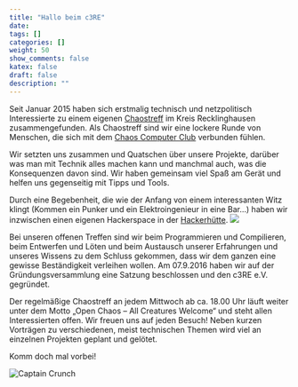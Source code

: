 ```yaml
---
title: "Hallo beim c3RE"
date:
tags: []
categories: []
weight: 50
show_comments: false
katex: false
draft: false
description: ""
---
```


Seit Januar 2015 haben sich erstmalig technisch und netzpolitisch Interessierte zu einem eigenen [Chaostreff](http://ccc.de/de/regional) im Kreis Recklinghausen zusammengefunden. Als Chaostreff sind wir eine lockere Runde von Menschen, die sich mit dem [Chaos Computer Club](https://de.wikipedia.org/wiki/Chaos_Computer_Club) verbunden fühlen.

Wir setzten uns zusammen und Quatschen über unsere Projekte, darüber was man mit Technik alles machen kann und manchmal auch, was die Konsequenzen davon sind. Wir haben gemeinsam viel Spaß am Gerät und helfen uns gegenseitig mit Tipps und Tools.

Durch eine Begebenheit, die wie der Anfang von einem interessanten Witz klingt (Kommen ein Punker und ein Elektroingenieur in eine Bar…) haben wir inzwischen einen eigenen Hackerspace in der [Hackerhütte](https://wiki.c3re.de/de/Chaostreff-Hackerhuette-c3RE/Hackerspace).
![](/img/hackerhuette_400.webp#center_sa)

Bei unseren offenen Treffen sind wir beim Programmieren und Compilieren, beim Entwerfen und Löten und beim Austausch unserer Erfahrungen und unseres Wissens zu dem Schluss gekommen, dass wir dem ganzen eine gewisse Beständigkeit verleihen wollen. Am 07.9.2016 haben wir auf der Gründungsversammlung eine Satzung beschlossen und den c3RE e.V. gegründet.

Der regelmäßige Chaostreff an jedem Mittwoch ab ca. 18.00 Uhr läuft weiter unter dem Motto „Open Chaos – All Creatures Welcome“ und steht allen Interessierten offen. Wir freuen uns auf jeden Besuch! Neben kurzen Vorträgen zu verschiedenen, meist technischen Themen wird viel an einzelnen Projekten geplant und gelötet.

Komm doch mal vorbei!

![Captain Crunch](/img/crunch_400.webp#center_sa)

